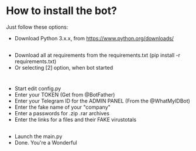 # How to install the bot?
Just follow these options:

* Download Python 3.x.x, from https://www.python.org/downloads/
##
* Download all at requirements from the requirements.txt (pip install -r requirements.txt)
* Or selecting [2] option, when bot started
# 
* Start edit config.py
* Enter your TOKEN (Get from @BotFather)
* Enter your Telegram ID for the ADMIN PANEL (From the @WhatMyIDBot)
* Enter the fake name of your "company"
* Enter a passwords for .zip .rar archives
* Enter the links for a files and their FAKE virustotals
##
* Launch the main.py
* Done. You're a Wonderful
    
